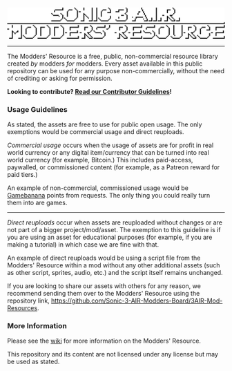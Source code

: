 
<!-- Ideally, we'd be able to just scale the normal image by 5 here, but image auto-smoothing makes it look rather bad when we do that so we gotta use this pre-scaled version instead -->

![Logo](media/logo_5x.png)
___

The Modders' Resource is a free, public, non-commercial resource library created _by_ modders _for_ modders. Every asset available in this public repository can be used for any purpose non-commercially, without the need of crediting or asking for permission.

**Looking to contribute? [Read our Contributor Guidelines](https://github.com/Sonic-3-AIR-Modders-Board/3AIR-Mod-Resources/blob/main/docs/CONTRIBUTING.md)!**

### Usage Guidelines

As stated, the assets are free to use for public open usage. The only exemptions would be commercial usage and direct reuploads.

*Commercial usage* occurs when the usage of assets are for profit in real world currency or any digital item/currency that can be turned into real world currency (for example, Bitcoin.) This includes paid-access, paywalled, or commissioned content (for example, as a Patreon reward for paid tiers.)

An example of non-commercial, commissioned usage would be [Gamebanana](https://gamebanana.com/) points from requests. The only thing you could really turn them into are games.

_______________

*Direct reuploads* occur when assets are reuploaded without changes or are not part of a bigger project/mod/asset. The exemption to this guideline is if you are using an asset for educational purposes (for example, if you are making a tutorial) in which case we are fine with that.

An example of direct reuploads would be using a script file from the Modders' Resource within a mod without any other additional assets (such as other script, sprites, audio, etc.) and the script itself remains unchanged.

If you are looking to share our assets with others for any reason, we recommend sending them over to the Modders' Resource using the repository link, https://github.com/Sonic-3-AIR-Modders-Board/3AIR-Mod-Resources.

### More Information

Please see the [wiki](https://github.com/Sonic-3-AIR-Modders-Board/3AIR-Mod-Resources/wiki) for more information on the Modders' Resource.

This repository and its content are not licensed under any license but may be used as stated.
